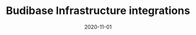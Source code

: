 ---
title: "Budibase Infrastructure integrations"
description: "Deploy Budibase on your terms. Budibase is an open source low code platform that helps IT teams build itnernal tools in minutes."
type: platform/integrations
layout: list
date: 2020-11-01
images:
- budibase-logo.jpg
---